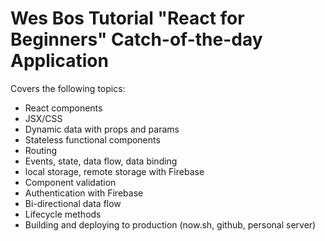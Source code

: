 # Wes Bos Tutorial "React for Beginners" Catch-of-the-day Application

Covers the following topics:
* React components
* JSX/CSS
* Dynamic data with props and params
* Stateless functional components
* Routing
* Events, state, data flow, data binding
* local storage, remote storage with Firebase
* Component validation
* Authentication with Firebase
* Bi-directional data flow
* Lifecycle methods
* Building and deploying to production (now.sh, github, personal server)
